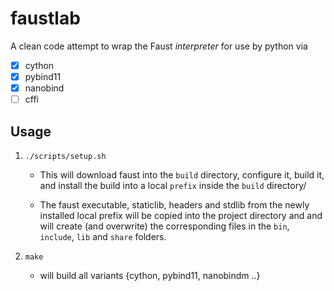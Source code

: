 # faustlab

A clean code attempt to wrap the Faust *interpreter* for use by python via

- [x] cython
- [x] pybind11
- [x] nanobind
- [ ] cffi

## Usage


1. `./scripts/setup.sh`

	- This will download faust into the `build` directory, configure it, build it, and install the build into a local `prefix` inside the `build` directory/

	- The faust executable, staticlib, headers and stdlib from the newly installed local prefix will be copied into the project directory and and will create (and overwrite) the corresponding files in the `bin`, `include`, `lib` and `share` folders.

2. `make`
	
	- will build all variants {cython, pybind11, nanobindm ..}





